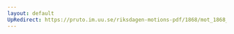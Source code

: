 ```yaml
---
layout: default
UpRedirect: https://pruto.im.uu.se/riksdagen-motions-pdf/1868/mot_1868__fk__30/mot_1868__fk__30-001.pdf
---
```

